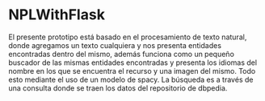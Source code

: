 # NPLWithFlask
El presente prototipo está basado en el procesamiento de texto natural, donde agregamos un texto cualquiera y nos presenta entidades encontradas dentro del mismo, además funciona como un pequeño buscador de las mismas entidades encontradas y presenta los idiomas del nombre en los que se encuentra el recurso y una imagen del mismo. Todo esto mediante el uso de un modelo de spacy. La búsqueda es a través de una consulta donde se traen los datos del repositorio de dbpedia.
